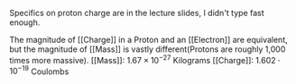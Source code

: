 Specifics on proton charge are in the lecture slides, I didn't type fast enough.

The magnitude of [[Charge]] in a Proton and an [[Electron]] are equivalent, but the magnitude of [[Mass]] is vastly different(Protons are roughly 1,000 times more massive).
[[Mass]]: $1.67\times 10^{-27}$ Kilograms
[[Charge]]: $1.602 \cdot 10^{-19}$ Coulombs